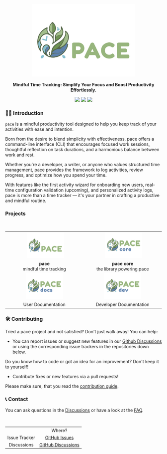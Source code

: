 <p align="center">
<img src="https://raw.githubusercontent.com/pace-rs/assets/main/logos/readme_header.png" style="width: 66%; height: auto" />
</p>
<p align="center">
<b>Mindful Time Tracking: Simplify Your Focus and Boost Productivity Effortlessly.</b>
</p>

<p align="center">
<a href="https://crates.io/crates/pace-rs"><img src="https://img.shields.io/crates/v/pace-rs.svg" /></a>
<a href="https://raw.githubusercontent.com/pace-rs/pace/main/crates/core/LICENSE"><img src="https://img.shields.io/badge/license-AGPLv3+-red.svg" /></a></a>
<a href="https://crates.io/crates/pace-rs"><img src="https://img.shields.io/crates/d/pace-rs.svg" /></a>
<p>

### 🙋‍♀️ Introduction

`pace` is a mindful productivity tool designed to help you keep track of your
activities with ease and intention.

Born from the desire to blend simplicity with effectiveness, pace offers a
command-line interface (CLI) that encourages focused work sessions, thoughtful
reflection on task durations, and a harmonious balance between work and rest.

Whether you're a developer, a writer, or anyone who values structured time
management, pace provides the framework to log activities, review progress, and
optimize how you spend your time.

With features like the first activity wizard for onboarding new users, real-time
configuration validation (upcoming), and personalized activity logs, pace is
more than a time tracker — it's your partner in crafting a productive and
mindful routine.

### Projects

<table align="center">
  <tbody align="center">
    <tr>
      <td>
        <a href="https://github.com/pace-rs/pace/"><img src="https://raw.githubusercontent.com/pace-rs/assets/main/logos/readme_header.png" style="width: 50%; height: auto" /></a>
      </td>
      <td>
        <a href="https://github.com/pace-rs/pace/tree/main/crates/core"><img src="https://raw.githubusercontent.com/pace-rs/assets/main/logos/readme_header_core.png" style="width: 50%; height: auto" /></a>
      </td>
    </tr>
    <tr>
      <td><b>pace</b><br />mindful time tracking</td>
      <td><b>pace core</b><br />the library powering pace</td>
    </tr>
    <tr>
      <td><a href="https://pace.cli.rs/docs"><img src="https://raw.githubusercontent.com/pace-rs/assets/main/logos/readme_header_docs.png" style="width: 50%; height: auto" /></a></td>
      <td><a href="https://pace.cli.rs/dev-docs"><img src="https://raw.githubusercontent.com/pace-rs/assets/main/logos/readme_header_dev.png" style="width: 50%; height: auto" /></a></td>
    </tr>
    <tr>
      <td>User Documentation</td>
      <td>Developer Documentation</td>
    </tr>
</tbody>
</table>

### 🛠️ Contributing

Tried a pace project and not satisfied? Don't just walk away! You can help:

- You can report issues or suggest new features in our
  [Github Discussions](https://github.com/orgs/pace-rs/discussions) or using the
  corresponding issue trackers in the repositories down below.

Do you know how to code or got an idea for an improvement? Don't keep it to
yourself!

- Contribute fixes or new features via a pull requests!

Please make sure, that you read the
[contribution guide](https://pace.cli.rs/docs/contributing_to_pace.html).

### 📞 Contact

You can ask questions in the
[Discussions](https://github.com/orgs/pace-rs/discussions) or have a look at the
[FAQ](https://pace.cli.rs/docs/FAQ.html).

<table>
  <tbody align="center">
    <th>
      <td>Where?</td>
    </th>
    <tr>
      <td>Issue Tracker</td>
      <td><a href="https://github.com/pace-rs/pace/issues">GitHub Issues</a></td>
    </tr>
    <tr>
      <td>Discussions</td>
      <td><a href="https://github.com/orgs/pace-rs/discussions">GitHub Discussions</a></td>
    </tr>
  </tbody>
</table>
